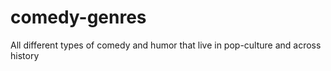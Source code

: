 # comedy-genres
All different types of comedy and humor that live in pop-culture and across history
